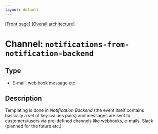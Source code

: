 ```yaml
---
layout: default
---
```

\[[Front page](../overall-architecture.html)\] \[[Overall architecture](../overall-architecture.html)\]



# Channel: `notifications-from-notification-backend`



## Type

* E-mail, web hook message etc.



## Description

Templating is done in *Notification Backend* (the event itself contains
basically a set of key+values pairs) and messages are sent to customers/users
via pre-defined channels like webhooks, e-mails, Slack (planned for the future
etc.)

